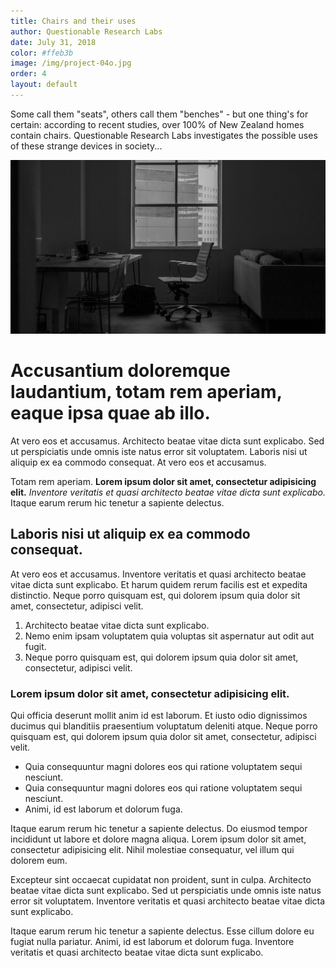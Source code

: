 ```yaml
---
title: Chairs and their uses
author: Questionable Research Labs
date: July 31, 2018
color: #ffeb3b
image: /img/project-04o.jpg
order: 4
layout: default
---
```


Some call them "seats", others call them "benches" - but one thing's for certain: according to recent studies, over 100% of New Zealand homes contain chairs. Questionable Research Labs investigates the possible uses of these strange devices in society...

![Demo Image](/img/project-04o.jpg)

# Accusantium doloremque laudantium, totam rem aperiam, eaque ipsa quae ab illo.

At vero eos et accusamus. Architecto beatae vitae dicta sunt explicabo. Sed ut perspiciatis unde omnis iste natus error sit voluptatem. Laboris nisi ut aliquip ex ea commodo consequat. At vero eos et accusamus.

Totam rem aperiam. __Lorem ipsum dolor sit amet, consectetur adipisicing elit.__ *Inventore veritatis et quasi architecto beatae vitae dicta sunt explicabo.* Itaque earum rerum hic tenetur a sapiente delectus.

## Laboris nisi ut aliquip ex ea commodo consequat.

At vero eos et accusamus. Inventore veritatis et quasi architecto beatae vitae dicta sunt explicabo. Et harum quidem rerum facilis est et expedita distinctio. Neque porro quisquam est, qui dolorem ipsum quia dolor sit amet, consectetur, adipisci velit.

1. Architecto beatae vitae dicta sunt explicabo.
2. Nemo enim ipsam voluptatem quia voluptas sit aspernatur aut odit aut fugit.
3. Neque porro quisquam est, qui dolorem ipsum quia dolor sit amet, consectetur, adipisci velit.

### Lorem ipsum dolor sit amet, consectetur adipisicing elit.

Qui officia deserunt mollit anim id est laborum. Et iusto odio dignissimos ducimus qui blanditiis praesentium voluptatum deleniti atque. Neque porro quisquam est, qui dolorem ipsum quia dolor sit amet, consectetur, adipisci velit.

* Quia consequuntur magni dolores eos qui ratione voluptatem sequi nesciunt.
* Quia consequuntur magni dolores eos qui ratione voluptatem sequi nesciunt.
* Animi, id est laborum et dolorum fuga.

Itaque earum rerum hic tenetur a sapiente delectus. Do eiusmod tempor incididunt ut labore et dolore magna aliqua. Lorem ipsum dolor sit amet, consectetur adipisicing elit. Nihil molestiae consequatur, vel illum qui dolorem eum.

Excepteur sint occaecat cupidatat non proident, sunt in culpa. Architecto beatae vitae dicta sunt explicabo. Sed ut perspiciatis unde omnis iste natus error sit voluptatem. Inventore veritatis et quasi architecto beatae vitae dicta sunt explicabo.

Itaque earum rerum hic tenetur a sapiente delectus. Esse cillum dolore eu fugiat nulla pariatur. Animi, id est laborum et dolorum fuga. Inventore veritatis et quasi architecto beatae vitae dicta sunt explicabo.
